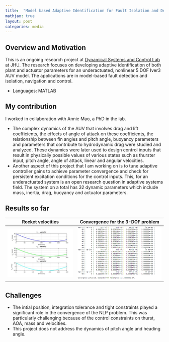 ```yaml
---
title:  "Model based Adaptive Identification for Fault Isolation and Detection in Iver3 AUV"
mathjax: true
layout: post
categories: media
---
```


## Overview and Motivation

This is an ongoing research project at [Dynamical Systems and Control Lab](https://dscl.lcsr.jhu.edu/) at JHU. The research focuses on developing adaptive identification of both plant and actuator parameters for an underactuated, nonlinear 5 DOF Iver3 AUV model. The applications are in model-based fault detection and isolation, navigation and control. 

- Languages: MATLAB

## My contribution 

I worked in collaboration with Annie Mao, a PhD in the lab. 

- The complex dynamics of the AUV that involves drag and lift coefficients, the effects of angle of attack on these coefficients, the relationship between fin angles and pitch angle, buoyancy parameters and parameters that contribute to hydrodynamic drag were studied and analyzed. These dynamics were later used to design control inputs that result in physically possible values of various states such as thurster input, pitch angle, angle of attack, linear and angular velocities.
- Another aspect of this project that I am working on is to tune adaptive controller gains to achieve parameter convergence and check for persistent excitation conditions for the control inputs. This, for an underactuated system is an open research question in adaptive systems field. The system on a total has 32 dynamic parameters which include mass, inertia, drag, buoyancy and actuator parameters.

## Results so far

Rocket velocities                          |  Convergence for the 3-DOF problem
:-----------------------------------------:|:-------------------------:
![](/assets/rocketLanding/Velocities.jpg)  |  ![](/assets/rocketLanding/ConvergenceWindow.png)

## Challenges
- The intial position, integration tolerance and tight constraints played a significant role in the convergence of the NLP problem. This was particularly challenging because of the control constraints on thurst, AOA, mass and velocities. 
- This project does not address the dynamics of pitch angle and heading angle.  

